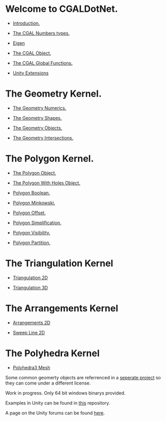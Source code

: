 
# Welcome to CGALDotNet.

- [Introduction.](https://github.com/Scrawk/CGALDotNet/wiki/Introduction)

- [The CGAL Numbers types.](https://github.com/Scrawk/CGALDotNet/wiki/The-Number-Types)

- [Eigen](https://github.com/Scrawk/CGALDotNet/wiki/Eigen)

- [The CGAL Object.](https://github.com/Scrawk/CGALDotNet/wiki/The-CGALObject)

- [The CGAL Global Functions.](https://github.com/Scrawk/CGALDotNet/wiki/The-CGALGlobal-Functions)

- [Unity Extensions](https://github.com/Scrawk/CGALDotNet/wiki/Unity-Extensions)

# The Geometry Kernel.

- [The Geometry Numerics.](https://github.com/Scrawk/CGALDotNet/wiki/The-Geometry-Numerics)

- [The Geometry Shapes.](https://github.com/Scrawk/CGALDotNet/wiki/The-Geometry-Shapes)

- [The Geometry Objects.](https://github.com/Scrawk/CGALDotNet/wiki/The-Geometry-Objects)

- [The Geometry Intersections.](https://github.com/Scrawk/CGALDotNet/wiki/The-Geometry-Intersections)

# The Polygon Kernel.

- [The Polygon Object.](https://github.com/Scrawk/CGALDotNet/wiki/The-Polygon-Object)

- [The Polygon With Holes Object.](https://github.com/Scrawk/CGALDotNet/wiki/The-Polygon-With-Holes-Object)

- [Polygon Boolean.](https://github.com/Scrawk/CGALDotNet/wiki/Polygon-Boolean)

- [Polygon Minkowski.](https://github.com/Scrawk/CGALDotNet/wiki/Polygon-Minkowski)

- [Polygon Offset.](https://github.com/Scrawk/CGALDotNet/wiki/Polygon-Offset)

- [Polygon Simplification.](https://github.com/Scrawk/CGALDotNet/wiki/Polygon-Simplification)

- [Polygon Visibility.](https://github.com/Scrawk/CGALDotNet/wiki/Polygon-Visibility)

- [Polygon Partition.](https://github.com/Scrawk/CGALDotNet/wiki/Polygon-Partition)

# The Triangulation Kernel

- [Triangulation 2D](https://github.com/Scrawk/CGALDotNet/wiki/Triangulations-2D)

- [Triangulation 3D](https://github.com/Scrawk/CGALDotNet/wiki/Triangulations-3D) 

# The Arrangements Kernel

- [Arrangements 2D](https://github.com/Scrawk/CGALDotNet/wiki/Arrangements-2D)

- [Sweep Line 2D](https://github.com/Scrawk/CGALDotNet/wiki/Sweep-Line-2D) 

# The Polyhedra Kernel

- [Polyhedra3 Mesh](https://github.com/Scrawk/CGALDotNet/wiki/Polyhedron3-Mesh)

Some common geomerty objects are referrenced in a [seperate project](https://github.com/Scrawk/CGALDotNetGeometry) so they can come under a different license.

Work in progress. Only 64 bit windows binarys provided.

Examples in Unity can be found in [this](https://github.com/Scrawk/CGALDotNetUnity) repository.

A page on the Unity forums can be found [here](https://forum.unity.com/threads/cgaldotnet-a-c-computational-library-built-around-cgal.1250314/).


